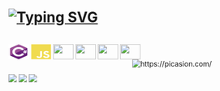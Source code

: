# [![Typing SVG](https://readme-typing-svg.herokuapp.com?size=25&duration=3000&color=7FE725&multiline=false&height=45&lines=+�+Olá,+eu+sou+o+RaunySmzz+👻)](https://git.io/typing-svg)

<p/>


  
<div style="display: inline_block"><br>
  <img align="center" height="30" width="40"   src="https://raw.githubusercontent.com/devicons/devicon/master/icons/csharp/csharp-original.svg">
  <img align="center" height="30" width="40"   src="https://raw.githubusercontent.com/devicons/devicon/master/icons/javascript/javascript-plain.svg"> 
  <img align="center" height="30" width="40"   src="https://cdn.jsdelivr.net/gh/devicons/devicon/icons/docker/docker-plain-wordmark.svg" />
  <img align="center" height="30" width="40"   src="https://cdn.jsdelivr.net/gh/devicons/devicon/icons/html5/html5-plain-wordmark.svg" /> 
  <img align="center" height="30" width="40"   src="https://cdn.jsdelivr.net/gh/devicons/devicon/icons/css3/css3-plain-wordmark.svg" />
  <img align="center" height="30" width="40"   src="https://cdn.jsdelivr.net/gh/devicons/devicon/icons/microsoftsqlserver/microsoftsqlserver-plain-wordmark.svg" />
  <img align="right"  height="250" width="260" src="https://i.picasion.com/pic92/cefc93c4b2081a3ead6011b1069d9cf0.gif" width="300" height="300" border="0" alt="https://picasion.com/" /></a>
</div>
  
##
    
<div> 
 <a href="https://www.instagram.com/raunys_mzz/" target="_blank"><img src="https://img.shields.io/badge/-Instagram-%23E4405F?style=for-the-badge&logo=instagram&logoColor=white" target="_blank"></a>
 <a href = "mailto:rauny.stefano2211@gmail.com"><img src="https://img.shields.io/badge/-Gmail-%23333?style=for-the-badge&logo=gmail&logoColor=white" target="_blank"></a>
 <a href="https://www.linkedin.com/in/rauny-stefano-281782156/" target="_blank"><img src="https://img.shields.io/badge/-LinkedIn-%230077B5?style=for-the-badge&logo=linkedin&logoColor=white" target="_blank"></a> 
  

 
</div>
 
 



